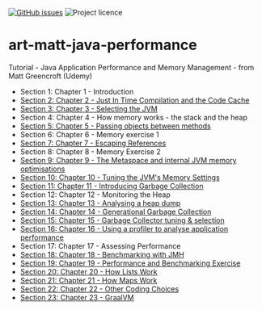 [![GitHub issues](https://img.shields.io/github/issues/artshishkin/art-matt-java-performance)](https://github.com/artshishkin/art-matt-java-performance/issues)
![Project licence][licence]

# art-matt-java-performance
Tutorial - Java Application Performance and Memory Management - from Matt Greencroft (Udemy)

- Section 1: Chapter 1 - Introduction
- [Section 2: Chapter 2 - Just In Time Compilation and the Code Cache](performance-example-01/README.md)
- [Section 3: Chapter 3 - Selecting the JVM](performance-example-01/README.md#section-3-chapter-3---selecting-the-jvm)
- Section 4: Chapter 4 - How memory works - the stack and the heap
- [Section 5: Chapter 5 - Passing objects between methods](exploring-memory/README.md)
- Section 6: Chapter 6 - Memory exercise 1
- [Section 7: Chapter 7 - Escaping References](escaping-references/README.md)
- Section 8: Chapter 8 - Memory Exercise 2
- [Section 9: Chapter 9 - The Metaspace and internal JVM memory optimisations](exploring-strings/README.md)
- [Section 10: Chapter 10 - Tuning the JVM's Memory Settings](exploring-strings/README.md)
- [Section 11: Chapter 11 - Introducing Garbage Collection](introducing-garbage-collection/README.md)
- Section 12: Chapter 12 - Monitoring the Heap
- [Section 13: Chapter 13 - Analysing a heap dump](analyzing-heap-dump/README.md)
- [Section 14: Chapter 14 - Generational Garbage Collection](generational-garbage-collection/README.md)
- [Section 15: Chapter 15 - Garbage Collector tuning & selection](gc-tuning/README.md)
- [Section 16: Chapter 16 - Using a profiler to analyse application performance](profiler/README.md)
- Section 17: Chapter 17 - Assessing Performance
- [Section 18: Chapter 18 - Benchmarking with JMH](benchmarking-jmh/README.md)
- [Section 19: Chapter 19 - Performance and Benchmarking Exercise](benchmarking-exercise/README.md)
- [Section 20: Chapter 20 - How Lists Work](how-lists-work/README.md)
- [Section 21: Chapter 21 - How Maps Work](how-maps-work/README.md)
- [Section 22: Chapter 22 - Other Coding Choices](other-coding-choices/README.md)
- [Section 23: Chapter 23 - GraalVM](graalvm/README.md)

[licence]: https://img.shields.io/github/license/artshishkin/art-matt-java-performance.svg

